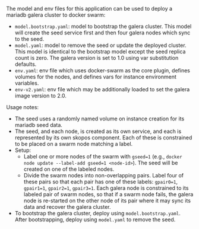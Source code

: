 <!-- vim: set filetype=markdown: -->

The model and env files for this application can be used to deploy a mariadb galera cluster to docker swarm:

* `model.bootstrap.yaml`: model to bootstrap the galera cluster.  This model will create the seed service first and then four galera nodes which sync to the seed.
* `model.yaml`: model to remove the seed or update the deployed cluster.  This model is identical to the bootstrap model except the seed replica count is zero.  The galera version is set to 1.0 using var substitution defaults.
* `env.yaml`:  env file which uses docker-swarm as the core plugin, defines volumes for the nodes, and defines vars for instance environment variables.
* `env-v2.yaml`:  env file which may be additionally loaded to set the galera image version to 2.0.

Usage notes:

* The seed uses a randomly named volume on instance creation for its mariadb seed data.
* The seed, and each node, is created as its own service, and each is represented by its own skopos component.  Each of these is constrained to be placed on a swarm node matching a label.  
* Setup:
    * Label one or more nodes of the swarm with `gseed=1` (e.g., `docker node update --label-add gseed=1 <node-id>`).  The seed will be created on one of the labeled nodes.
    * Divide the swarm nodes into non-overlapping pairs.  Label four of these pairs so that each pair has one of these labels: `gpair0=1`, `gpair1=1`, `gpair2=1`, `gpair3=1`.  Each galera node is constrained to its labeled pair of swarm nodes, so that if a swarm node fails, the galera node is re-started on the other node of its pair where it may sync its data and recover the galera cluster.
* To bootstrap the galera cluster, deploy using `model.bootstrap.yaml`.  After bootstrapping, deploy using `model.yaml` to remove the seed.
